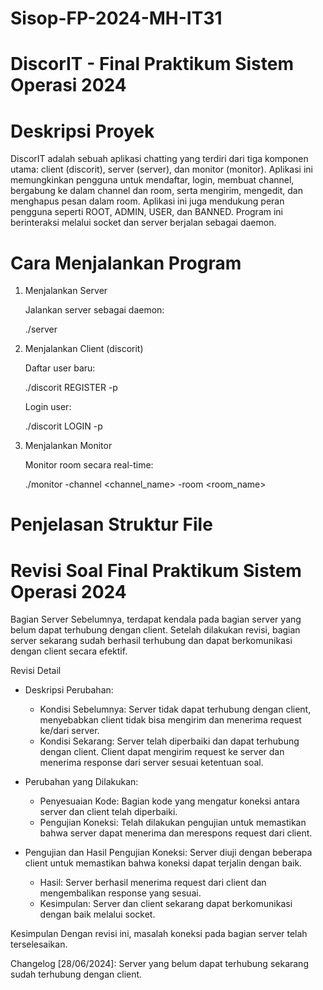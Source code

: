 # Sisop-FP-2024-MH-IT31


# DiscorIT - Final Praktikum Sistem Operasi 2024

# Deskripsi Proyek

DiscorIT adalah sebuah aplikasi chatting yang terdiri dari tiga komponen utama: client (discorit), server (server), dan monitor (monitor). Aplikasi ini memungkinkan pengguna untuk mendaftar, login, membuat channel, bergabung ke dalam channel dan room, serta mengirim, mengedit, dan menghapus pesan dalam room. Aplikasi ini juga mendukung peran pengguna seperti ROOT, ADMIN, USER, dan BANNED. Program ini berinteraksi melalui socket dan server berjalan sebagai daemon.

# Cara Menjalankan Program
1. Menjalankan Server
    
    Jalankan server sebagai daemon:

    ./server

2. Menjalankan Client (discorit)

    Daftar user baru:

    ./discorit REGISTER <username> -p <password>

    Login user:

    ./discorit LOGIN <username> -p <password>

3. Menjalankan Monitor

    Monitor room secara real-time:

    ./monitor <username> -channel <channel_name> -room <room_name>

# Penjelasan Struktur File




# Revisi Soal Final Praktikum Sistem Operasi 2024
Bagian Server
Sebelumnya, terdapat kendala pada bagian server yang belum dapat terhubung dengan client. Setelah dilakukan revisi, bagian server sekarang sudah berhasil terhubung dan dapat berkomunikasi dengan client secara efektif.

Revisi Detail
* Deskripsi Perubahan:

    * Kondisi Sebelumnya: Server tidak dapat terhubung dengan client, menyebabkan client tidak bisa mengirim dan menerima request ke/dari server.
    * Kondisi Sekarang: Server telah diperbaiki dan dapat terhubung dengan client. Client dapat mengirim request ke server dan menerima response dari server sesuai ketentuan soal.

* Perubahan yang Dilakukan:

    * Penyesuaian Kode: Bagian kode yang mengatur koneksi antara server dan client telah diperbaiki.
    * Pengujian Koneksi: Telah dilakukan pengujian untuk memastikan bahwa server dapat menerima dan merespons request dari client.

* Pengujian dan Hasil
Pengujian Koneksi: Server diuji dengan beberapa client untuk memastikan bahwa koneksi dapat terjalin dengan baik.
    * Hasil: Server berhasil menerima request dari client dan mengembalikan response yang sesuai.
    * Kesimpulan: Server dan client sekarang dapat berkomunikasi dengan baik melalui socket.

Kesimpulan
Dengan revisi ini, masalah koneksi pada bagian server telah terselesaikan. 

Changelog
[28/06/2024]: Server yang belum dapat terhubung sekarang sudah terhubung dengan client.








